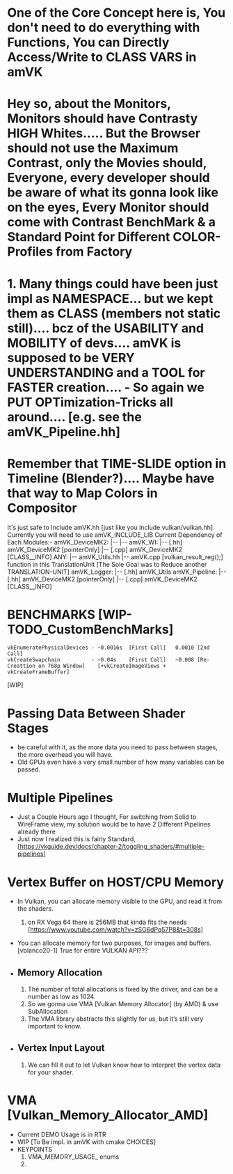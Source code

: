 # One of the Core Concept here is, You don't need to do everything with Functions, You can Directly Access/Write to CLASS VARS in amVK

# Hey so, about the Monitors, Monitors should have Contrasty HIGH Whites..... But the Browser should not use the Maximum Contrast, only the Movies should, Everyone, every developer should be aware of what its gonna look like on the eyes, Every Monitor should come with Contrast BenchMark & a Standard Point for Different COLOR-Profiles from Factory

# 1. Many things could have been just impl as NAMESPACE... but we kept them as CLASS (members not static still).... bcz of the USABILITY and MOBILITY of devs.... amVK is supposed to be VERY UNDERSTANDING and a TOOL for FASTER creation....      - So again we PUT OPTimization-Tricks all around.... [e.g. see the amVK_Pipeline.hh]

# Remember that TIME-SLIDE option in Timeline (Blender?).... Maybe have that way to Map Colors in Compositor

It's just safe to Include      amVK.hh      [just like you include vulkan/vulkan.hh]      Currently you will need to use amVK_INCLUDE_LIB
    Current Dependency of Each Modules:-
        amVK_DeviceMK2:
            |-- 
            |-- 
        amVK_WI:
            |-- [.hh]  amVK_DeviceMK2  [pointerOnly]
            |-- [.cpp] amVK_DeviceMK2  [CLASS__INFO]
        ANY:
            |-- amVK_Utils.hh
              |-- amVK.cpp  [vulkan_result_reg();] function in this TranslationUnit [The Sole Goal was to Reduce another TRANSLATION-UNIT]
        amVK_Logger:
            |-- [.hh]  amVK_Utils
        amVK_Pipeline:
            |-- [.hh]  amVK_DeviceMK2  [pointerOnly]
            |-- [.cpp] amVK_DeviceMK2  [CLASS__INFO]


# BENCHMARKS   [WIP-TODO_CustomBenchMarks]
    vkEnumeratePhysicalDevices - ~0.0016s  [First Call]   0.0010 [2nd Call]
    vkCreateSwapchain          - ~0.04s    [First Call]   ~0.008 [Re-Creattion on 768p Window]    [+vkCreateImageViews + vkCreateFrameBuffer]



[WIP]
# Passing Data Between Shader Stages
- be careful with it, as the more data you need to pass between stages, the more overhead you will have. 
- Old GPUs even have a very small number of how many variables can be passed.

# Multiple Pipelines
- Just a Couple Hours ago I thought, For switching from Solid to WireFrame view, my solution would be to have 2 Different Pipelines already there
- Just now I realized this is fairly Standard, [https://vkguide.dev/docs/chapter-2/toggling_shaders/#multiple-pipelines]

# Vertex Buffer on HOST/CPU Memory
- In Vulkan, you can allocate memory visible to the GPU, and read it from the shaders.
    1. on RX Vega 64 there is 256MB that kinda fits the needs [https://www.youtube.com/watch?v=zSG6dPq57P8&t=308s]

- You can allocate memory for two purposes, for images and buffers.  [vblanco20-1]  True for entire VULKAN API???
- ## Memory Allocation
    1. The number of total allocations is fixed by the driver, and can be a number as low as 1024.
    2. So we gonna use VMA [Vulkan Memory Allocator] (by AMD) & use SubAllocation
    3. The VMA library abstracts this slightly for us, but it’s still very important to know.

- ## Vertex Input Layout
    1. We can fill it out to let Vulkan know how to interpret the vertex data for your shader.

# VMA [Vulkan_Memory_Allocator_AMD]
- Current DEMO Usage is in RTR
- WIP [To Be impl. in amVK with cmake CHOICES]
- KEYPOINTS
    1. VMA_MEMORY_USAGE_ enums
    2. 